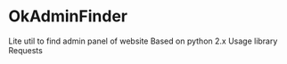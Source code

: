 # OkAdminFinder
Lite util to find admin panel of website
Based on python 2.x
Usage library Requests
